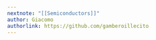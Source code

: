 ```yaml
---
nextnote: "[[Semiconductors]]"
author: Giacomo
authorlink: https://github.com/gamberoillecito
---
```

